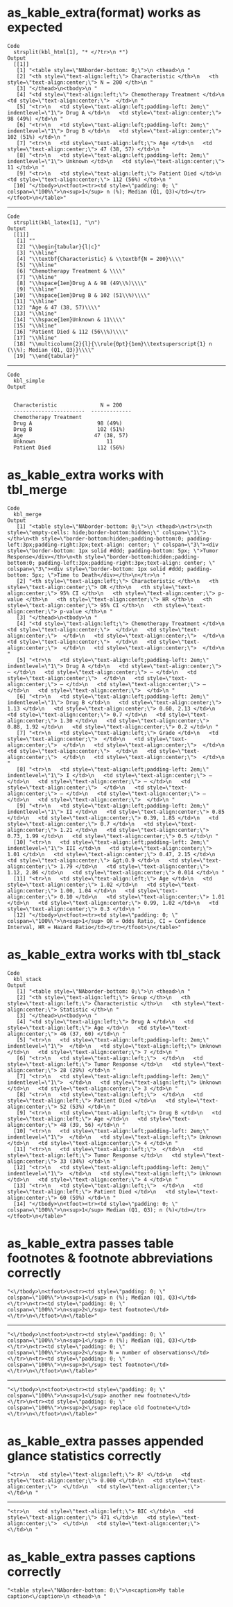 # as_kable_extra(format) works as expected

    Code
      strsplit(kbl_html[1], "* </?tr>\n *")
    Output
      [[1]]
       [1] "<table style=\"NAborder-bottom: 0;\">\n <thead>\n "                                                                                                
       [2] "<th style=\"text-align:left;\"> Characteristic </th>\n   <th style=\"text-align:center;\"> N = 200 </th>\n "                                       
       [3] "</thead>\n<tbody>\n "                                                                                                                              
       [4] "<td style=\"text-align:left;\"> Chemotherapy Treatment </td>\n   <td style=\"text-align:center;\">  </td>\n "                                      
       [5] "<tr>\n   <td style=\"text-align:left;padding-left: 2em;\" indentlevel=\"1\"> Drug A </td>\n   <td style=\"text-align:center;\"> 98 (49%) </td>\n " 
       [6] "<tr>\n   <td style=\"text-align:left;padding-left: 2em;\" indentlevel=\"1\"> Drug B </td>\n   <td style=\"text-align:center;\"> 102 (51%) </td>\n "
       [7] "<tr>\n   <td style=\"text-align:left;\"> Age </td>\n   <td style=\"text-align:center;\"> 47 (38, 57) </td>\n "                                     
       [8] "<tr>\n   <td style=\"text-align:left;padding-left: 2em;\" indentlevel=\"1\"> Unknown </td>\n   <td style=\"text-align:center;\"> 11 </td>\n "      
       [9] "<tr>\n   <td style=\"text-align:left;\"> Patient Died </td>\n   <td style=\"text-align:center;\"> 112 (56%) </td>\n "                              
      [10] "</tbody>\n<tfoot><tr><td style=\"padding: 0; \" colspan=\"100%\">\n<sup>1</sup> n (%); Median (Q1, Q3)</td></tr></tfoot>\n</table>"                
      

---

    Code
      strsplit(kbl_latex[1], "\n")
    Output
      [[1]]
       [1] ""                                                                                      
       [2] "\\begin{tabular}{l|c}"                                                                 
       [3] "\\hline"                                                                               
       [4] "\\textbf{Characteristic} & \\textbf{N = 200}\\\\"                                      
       [5] "\\hline"                                                                               
       [6] "Chemotherapy Treatment & \\\\"                                                         
       [7] "\\hline"                                                                               
       [8] "\\hspace{1em}Drug A & 98 (49\\%)\\\\"                                                  
       [9] "\\hline"                                                                               
      [10] "\\hspace{1em}Drug B & 102 (51\\%)\\\\"                                                 
      [11] "\\hline"                                                                               
      [12] "Age & 47 (38, 57)\\\\"                                                                 
      [13] "\\hline"                                                                               
      [14] "\\hspace{1em}Unknown & 11\\\\"                                                         
      [15] "\\hline"                                                                               
      [16] "Patient Died & 112 (56\\%)\\\\"                                                        
      [17] "\\hline"                                                                               
      [18] "\\multicolumn{2}{l}{\\rule{0pt}{1em}\\textsuperscript{1} n (\\%); Median (Q1, Q3)}\\\\"
      [19] "\\end{tabular}"                                                                        
      

---

    Code
      kbl_simple
    Output
      
      
      Characteristic              N = 200   
      -----------------------  -------------
      Chemotherapy Treatment                
      Drug A                     98 (49%)   
      Drug B                     102 (51%)  
      Age                       47 (38, 57) 
      Unknown                       11      
      Patient Died               112 (56%)  

# as_kable_extra works with tbl_merge

    Code
      kbl_merge
    Output
       [1] "<table style=\"NAborder-bottom: 0;\">\n <thead>\n<tr>\n<th style=\"empty-cells: hide;border-bottom:hidden;\" colspan=\"1\"></th>\n<th style=\"border-bottom:hidden;padding-bottom:0; padding-left:3px;padding-right:3px;text-align: center; \" colspan=\"3\"><div style=\"border-bottom: 1px solid #ddd; padding-bottom: 5px; \">Tumor Response</div></th>\n<th style=\"border-bottom:hidden;padding-bottom:0; padding-left:3px;padding-right:3px;text-align: center; \" colspan=\"3\"><div style=\"border-bottom: 1px solid #ddd; padding-bottom: 5px; \">Time to Death</div></th>\n</tr>\n "
       [2] "<th style=\"text-align:left;\"> Characteristic </th>\n   <th style=\"text-align:center;\"> OR </th>\n   <th style=\"text-align:center;\"> 95% CI </th>\n   <th style=\"text-align:center;\"> p-value </th>\n   <th style=\"text-align:center;\"> HR </th>\n   <th style=\"text-align:center;\"> 95% CI </th>\n   <th style=\"text-align:center;\"> p-value </th>\n "                                                                                                                                                                                                                          
       [3] "</thead>\n<tbody>\n "                                                                                                                                                                                                                                                                                                                                                                                                                                                                                                                                                                         
       [4] "<td style=\"text-align:left;\"> Chemotherapy Treatment </td>\n   <td style=\"text-align:center;\">  </td>\n   <td style=\"text-align:center;\">  </td>\n   <td style=\"text-align:center;\">  </td>\n   <td style=\"text-align:center;\">  </td>\n   <td style=\"text-align:center;\">  </td>\n   <td style=\"text-align:center;\">  </td>\n "                                                                                                                                                                                                                                                
       [5] "<tr>\n   <td style=\"text-align:left;padding-left: 2em;\" indentlevel=\"1\"> Drug A </td>\n   <td style=\"text-align:center;\"> — </td>\n   <td style=\"text-align:center;\"> — </td>\n   <td style=\"text-align:center;\">  </td>\n   <td style=\"text-align:center;\"> — </td>\n   <td style=\"text-align:center;\"> — </td>\n   <td style=\"text-align:center;\">  </td>\n "                                                                                                                                                                                                               
       [6] "<tr>\n   <td style=\"text-align:left;padding-left: 2em;\" indentlevel=\"1\"> Drug B </td>\n   <td style=\"text-align:center;\"> 1.13 </td>\n   <td style=\"text-align:center;\"> 0.60, 2.13 </td>\n   <td style=\"text-align:center;\"> 0.7 </td>\n   <td style=\"text-align:center;\"> 1.30 </td>\n   <td style=\"text-align:center;\"> 0.88, 1.92 </td>\n   <td style=\"text-align:center;\"> 0.2 </td>\n "                                                                                                                                                                                 
       [7] "<tr>\n   <td style=\"text-align:left;\"> Grade </td>\n   <td style=\"text-align:center;\">  </td>\n   <td style=\"text-align:center;\">  </td>\n   <td style=\"text-align:center;\">  </td>\n   <td style=\"text-align:center;\">  </td>\n   <td style=\"text-align:center;\">  </td>\n   <td style=\"text-align:center;\">  </td>\n "                                                                                                                                                                                                                                                        
       [8] "<tr>\n   <td style=\"text-align:left;padding-left: 2em;\" indentlevel=\"1\"> I </td>\n   <td style=\"text-align:center;\"> — </td>\n   <td style=\"text-align:center;\"> — </td>\n   <td style=\"text-align:center;\">  </td>\n   <td style=\"text-align:center;\"> — </td>\n   <td style=\"text-align:center;\"> — </td>\n   <td style=\"text-align:center;\">  </td>\n "                                                                                                                                                                                                                    
       [9] "<tr>\n   <td style=\"text-align:left;padding-left: 2em;\" indentlevel=\"1\"> II </td>\n   <td style=\"text-align:center;\"> 0.85 </td>\n   <td style=\"text-align:center;\"> 0.39, 1.85 </td>\n   <td style=\"text-align:center;\"> 0.7 </td>\n   <td style=\"text-align:center;\"> 1.21 </td>\n   <td style=\"text-align:center;\"> 0.73, 1.99 </td>\n   <td style=\"text-align:center;\"> 0.5 </td>\n "                                                                                                                                                                                     
      [10] "<tr>\n   <td style=\"text-align:left;padding-left: 2em;\" indentlevel=\"1\"> III </td>\n   <td style=\"text-align:center;\"> 1.01 </td>\n   <td style=\"text-align:center;\"> 0.47, 2.15 </td>\n   <td style=\"text-align:center;\"> &gt;0.9 </td>\n   <td style=\"text-align:center;\"> 1.79 </td>\n   <td style=\"text-align:center;\"> 1.12, 2.86 </td>\n   <td style=\"text-align:center;\"> 0.014 </td>\n "                                                                                                                                                                              
      [11] "<tr>\n   <td style=\"text-align:left;\"> Age </td>\n   <td style=\"text-align:center;\"> 1.02 </td>\n   <td style=\"text-align:center;\"> 1.00, 1.04 </td>\n   <td style=\"text-align:center;\"> 0.10 </td>\n   <td style=\"text-align:center;\"> 1.01 </td>\n   <td style=\"text-align:center;\"> 0.99, 1.02 </td>\n   <td style=\"text-align:center;\"> 0.3 </td>\n "                                                                                                                                                                                                                       
      [12] "</tbody>\n<tfoot><tr><td style=\"padding: 0; \" colspan=\"100%\">\n<sup>1</sup> OR = Odds Ratio, CI = Confidence Interval, HR = Hazard Ratio</td></tr></tfoot>\n</table>"                                                                                                                                                                                                                                                                                                                                                                                                                     

# as_kable_extra works with tbl_stack

    Code
      kbl_stack
    Output
       [1] "<table style=\"NAborder-bottom: 0;\">\n <thead>\n "                                                                                                                                    
       [2] "<th style=\"text-align:left;\"> Group </th>\n   <th style=\"text-align:left;\"> Characteristic </th>\n   <th style=\"text-align:center;\"> Statistic </th>\n "                         
       [3] "</thead>\n<tbody>\n "                                                                                                                                                                  
       [4] "<td style=\"text-align:left;\"> Drug A </td>\n   <td style=\"text-align:left;\"> Age </td>\n   <td style=\"text-align:center;\"> 46 (37, 60) </td>\n "                                 
       [5] "<tr>\n   <td style=\"text-align:left;padding-left: 2em;\" indentlevel=\"1\">  </td>\n   <td style=\"text-align:left;\"> Unknown </td>\n   <td style=\"text-align:center;\"> 7 </td>\n "
       [6] "<tr>\n   <td style=\"text-align:left;\">  </td>\n   <td style=\"text-align:left;\"> Tumor Response </td>\n   <td style=\"text-align:center;\"> 28 (29%) </td>\n "                      
       [7] "<tr>\n   <td style=\"text-align:left;padding-left: 2em;\" indentlevel=\"1\">  </td>\n   <td style=\"text-align:left;\"> Unknown </td>\n   <td style=\"text-align:center;\"> 3 </td>\n "
       [8] "<tr>\n   <td style=\"text-align:left;\">  </td>\n   <td style=\"text-align:left;\"> Patient Died </td>\n   <td style=\"text-align:center;\"> 52 (53%) </td>\n "                        
       [9] "<tr>\n   <td style=\"text-align:left;\"> Drug B </td>\n   <td style=\"text-align:left;\"> Age </td>\n   <td style=\"text-align:center;\"> 48 (39, 56) </td>\n "                        
      [10] "<tr>\n   <td style=\"text-align:left;padding-left: 2em;\" indentlevel=\"1\">  </td>\n   <td style=\"text-align:left;\"> Unknown </td>\n   <td style=\"text-align:center;\"> 4 </td>\n "
      [11] "<tr>\n   <td style=\"text-align:left;\">  </td>\n   <td style=\"text-align:left;\"> Tumor Response </td>\n   <td style=\"text-align:center;\"> 33 (34%) </td>\n "                      
      [12] "<tr>\n   <td style=\"text-align:left;padding-left: 2em;\" indentlevel=\"1\">  </td>\n   <td style=\"text-align:left;\"> Unknown </td>\n   <td style=\"text-align:center;\"> 4 </td>\n "
      [13] "<tr>\n   <td style=\"text-align:left;\">  </td>\n   <td style=\"text-align:left;\"> Patient Died </td>\n   <td style=\"text-align:center;\"> 60 (59%) </td>\n "                        
      [14] "</tbody>\n<tfoot><tr><td style=\"padding: 0; \" colspan=\"100%\">\n<sup>1</sup> Median (Q1, Q3); n (%)</td></tr></tfoot>\n</table>"                                                    

# as_kable_extra passes table footnotes & footnote abbreviations correctly

    "<\/tbody>\n<tfoot>\n<tr><td style=\"padding: 0; \" colspan=\"100%\">\n<sup>1<\/sup> n (%); Median (Q1, Q3)<\/td><\/tr>\n<tr><td style=\"padding: 0; \" colspan=\"100%\">\n<sup>2<\/sup> test footnote<\/td><\/tr>\n<\/tfoot>\n<\/table>"

---

    "<\/tbody>\n<tfoot>\n<tr><td style=\"padding: 0; \" colspan=\"100%\">\n<sup>1<\/sup> n (%); Median (Q1, Q3)<\/td><\/tr>\n<tr><td style=\"padding: 0; \" colspan=\"100%\">\n<sup>2<\/sup> N = number of observations<\/td><\/tr>\n<tr><td style=\"padding: 0; \" colspan=\"100%\">\n<sup>3<\/sup> test footnote<\/td><\/tr>\n<\/tfoot>\n<\/table>"

---

    "<\/tbody>\n<tfoot>\n<tr><td style=\"padding: 0; \" colspan=\"100%\">\n<sup>1<\/sup> another new footnote<\/td><\/tr>\n<tr><td style=\"padding: 0; \" colspan=\"100%\">\n<sup>2<\/sup> replace old footnote<\/td><\/tr>\n<\/tfoot>\n<\/table>"

# as_kable_extra passes appended glance statistics correctly

    "<tr>\n   <td style=\"text-align:left;\"> R² <\/td>\n   <td style=\"text-align:center;\"> 0.000 <\/td>\n   <td style=\"text-align:center;\">  <\/td>\n   <td style=\"text-align:center;\">  <\/td>\n "

---

    "<tr>\n   <td style=\"text-align:left;\"> BIC <\/td>\n   <td style=\"text-align:center;\"> 471 <\/td>\n   <td style=\"text-align:center;\">  <\/td>\n   <td style=\"text-align:center;\">  <\/td>\n "

# as_kable_extra passes captions correctly

    "<table style=\"NAborder-bottom: 0;\">\n<caption>My table caption<\/caption>\n <thead>\n "

